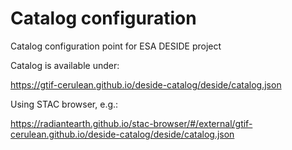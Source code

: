 # Catalog configuration

Catalog configuration point for ESA DESIDE project

Catalog is available under:

https://gtif-cerulean.github.io/deside-catalog/deside/catalog.json

Using STAC browser, e.g.:

https://radiantearth.github.io/stac-browser/#/external/gtif-cerulean.github.io/deside-catalog/deside/catalog.json
